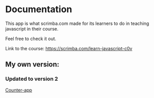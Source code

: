 # Documentation

This app is what scrimba.com made for its learners to do in teaching javascript in their course.

Feel free to check it out.

Link to the course:
https://scrimba.com/learn-javascript-c0v

## My own version:
### Updated to version 2
[Counter-app](https://counter-audemars.netlify.app/)